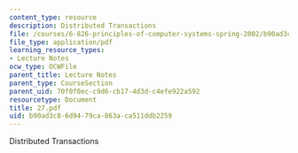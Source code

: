 ```yaml
---
content_type: resource
description: Distributed Transactions
file: /courses/6-826-principles-of-computer-systems-spring-2002/b90ad3c86d9479ca863aca511ddb2259_27.pdf
file_type: application/pdf
learning_resource_types:
- Lecture Notes
ocw_type: OCWFile
parent_title: Lecture Notes
parent_type: CourseSection
parent_uid: 70f0f0ec-c9d6-cb17-4d3d-c4efe922a592
resourcetype: Document
title: 27.pdf
uid: b90ad3c8-6d94-79ca-863a-ca511ddb2259
---
```

Distributed Transactions

